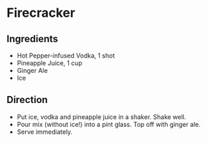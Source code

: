# Firecracker

## Ingredients
  *  Hot Pepper-infused Vodka, 1 shot
  *  Pineapple Juice, 1 cup
  *  Ginger Ale
  *  Ice

## Direction

* Put ice, vodka and pineapple juice in a shaker. Shake well.
* Pour mix (without ice!) into a pint glass. Top off with ginger ale.
* Serve immediately.
